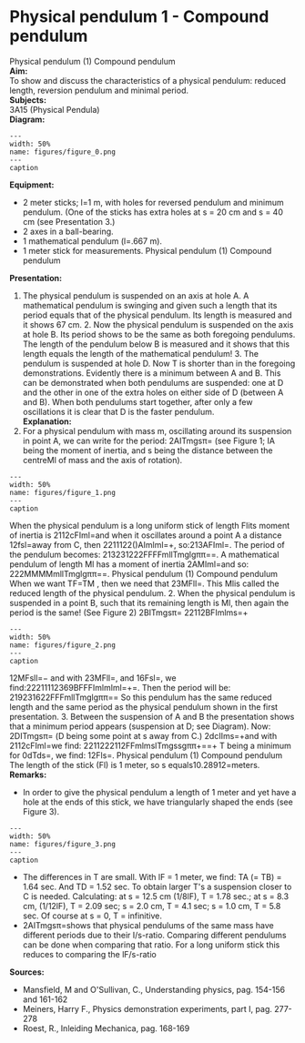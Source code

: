 # Physical pendulum  1  - Compound pendulum 
 Physical pendulum (1) Compound pendulum    
<b> Aim: </b>  
 To show and discuss the characteristics of a physical pendulum: reduced length, reversion pendulum and minimal period.    
<b> Subjects: </b>  
 3A15 (Physical Pendula)   
<b> Diagram: </b>  
   
```{figure} figures/figure_0.png  
---  
width: 50%  
name: figures/figure_0.png  
---  
caption  
``` 
     
<b> Equipment: </b>  
 
 *  2 meter sticks; l=1 m, with holes for reversed pendulum and minimum pendulum. (One of the sticks has extra holes at s = 20 cm and s = 40 cm (see Presentation 3.) 
 *  2 axes in a ball-bearing. 
 *  1 mathematical pendulum (l=.667 m). 
 *  1 meter stick for measurements. Physical pendulum (1) Compound pendulum
    
<b> Presentation: </b>  
 1. The physical pendulum is suspended on an axis at hole A. A mathematical pendulum is swinging and given such a length that its period equals that of the physical pendulum. Its length is measured and it shows 67 cm. 2. Now the physical pendulum is suspended on the axis at hole B. Its period shows to be the same as both foregoing pendulums. The length of the pendulum below B is measured and it shows that this length equals the length of the mathematical pendulum! 3. The pendulum is suspended at hole D. Now T is shorter than in the foregoing demonstrations. Evidently there is a minimum between A and B. This can be demonstrated when both pendulums are suspended: one at D and the other in one of the extra holes on either side of D (between A and B). When both pendulums start together, after only a few oscillations it is clear that D is the faster pendulum.   
<b> Explanation: </b>  
 1. For a physical pendulum with mass m, oscillating around its suspension in point A, we can write for the period: 2AITmgsπ= (see Figure 1; IA being the moment of inertia, and s being the distance between the centreMl of mass and the axis of rotation).    
```{figure} figures/figure_1.png  
---  
width: 50%  
name: figures/figure_1.png  
---  
caption  
``` 
 When the physical pendulum is a long uniform stick of length Flits moment of inertia is 2112cFIml=and when it oscillates around a point A a distance 12fsl=away from C, then 2211122()AImlml=+, so:213AFIml=. The period of the pendulum becomes: 213231222FFFFmllTmglgππ==. A mathematical pendulum of length Ml has a moment of inertia 2AMIml=and so: 222MMMMmllTmglgππ==. Physical pendulum (1) Compound pendulum When we want TF=TM , then we need that 23MFll=. This Mlis called the reduced length of the physical pendulum. 2. When the physical pendulum is suspended in a point B, such that its remaining length is Ml, then again the period is the same! (See Figure 2) 2BITmgsπ= 22112BFImlms=+   
```{figure} figures/figure_2.png  
---  
width: 50%  
name: figures/figure_2.png  
---  
caption  
``` 
 12MFsll=− and with 23MFll=, and 16Fsl=, we find:22211112369BFFFImlmlml=+=. Then the period will be: 219231622FFFmllTmglgππ== So this pendulum has the same reduced length and the same period as the physical pendulum shown in the first presentation. 3. Between the suspension of A and B the presentation shows that a minimum period appears (suspension at D; see Diagram). Now: 2DITmgsπ= (D being some point at s away from C.) 2dcIIms=+and with 2112cFIml=we find: 2211222112FFmlmslTmgssgππ+==+ T  being a minimum for 0dTds=, we find: 12Fls=. Physical pendulum (1) Compound pendulum The length of the stick (Fl) is 1 meter, so s  equals10.28912=meters.   
<b> Remarks: </b>  
 
 *  In order to give the physical pendulum a length of 1 meter and yet have a hole at the ends of this stick, we have triangularly shaped the ends (see Figure 3).   
```{figure} figures/figure_3.png  
---  
width: 50%  
name: figures/figure_3.png  
---  
caption  
``` 
 
 *  The differences in T are small. With lF = 1 meter, we find: TA (= TB) = 1.64 sec. And TD = 1.52 sec. To obtain larger T's a suspension closer to C is needed. Calculating: at s = 12.5 cm (1/8lF), T = 1.78 sec.; at s = 8.3 cm, (1/12lF), T = 2.09 sec; s = 2.0 cm, T = 4.1 sec; s = 1.0 cm, T = 5.8 sec. Of course at s = 0, T = infinitive. 
 *  2AITmgsπ=shows that physical pendulums of the same mass have different periods due to their I/s-ratio. Comparing different pendulums can be done when comparing that ratio. For a long uniform stick this reduces to comparing the lF/s-ratio
   
<b> Sources: </b>  
 
 *  Mansfield, M and O'Sullivan, C., Understanding physics, pag. 154-156 and 161-162 
 *  Meiners, Harry F., Physics demonstration experiments, part I, pag. 277-278 
 *  Roest, R., Inleiding Mechanica, pag. 168-169
  